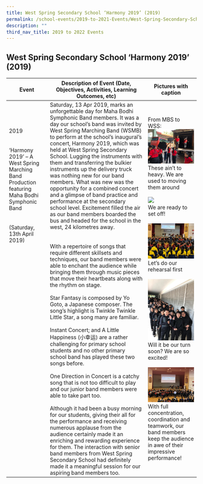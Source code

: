 ```yaml
---
title: West Spring Secondary School ‘Harmony 2019’ (2019)
permalink: /school-events/2019-to-2021-Events/West-Spring-Secondary-School-Harmony-2019/
description: ""
third_nav_title: 2019 to 2022 Events
---
```


## West Spring Secondary School ‘Harmony 2019’ (2019)



| Event                                                                                                                                                                                                                                                                                                                      | Description of Event (Date, Objectives, Activities, Learning Outcomes, etc)                                                                                                                                                                                                                                                                                                                                                                                                                                                                                                                                                                                                                                                                                                                                                                                                                                                                                                                                                                                                                                                                                                                                                                                                                                                                                                                                                                                                                                                                                                                                                                                                                                                                                                                                  | Pictures with caption                                                                                                                                                                                                                                                                                                                                                              |
|----------------------------------------------------------------------------------------------------------------------------------------------------------------------------------------------------------------------------------------------------------------------------------------------------------------------------|--------------------------------------------------------------------------------------------------------------------------------------------------------------------------------------------------------------------------------------------------------------------------------------------------------------------------------------------------------------------------------------------------------------------------------------------------------------------------------------------------------------------------------------------------------------------------------------------------------------------------------------------------------------------------------------------------------------------------------------------------------------------------------------------------------------------------------------------------------------------------------------------------------------------------------------------------------------------------------------------------------------------------------------------------------------------------------------------------------------------------------------------------------------------------------------------------------------------------------------------------------------------------------------------------------------------------------------------------------------------------------------------------------------------------------------------------------------------------------------------------------------------------------------------------------------------------------------------------------------------------------------------------------------------------------------------------------------------------------------------------------------------------------------------------------------|------------------------------------------------------------------------------------------------------------------------------------------------------------------------------------------------------------------------------------------------------------------------------------------------------------------------------------------------------------------------------------|
| 2019<br><br> <br>‘Harmony 2019’ – A West Spring Marching Band Production featuring Maha Bodhi Symphonic Band<br> <br> <br>(Saturday, 13th April 2019)<br> <br> <br> <br> <br> <br> <br> <br> <br> <br> <br> <br> <br> <br> <br> <br> <br> <br> <br> <br> <br> <br> <br> <br> <br> <br> <br> <br> <br> <br> <br> <br> <br>  | Saturday, 13 Apr 2019, marks an unforgettable day for Maha Bodhi Symphonic Band members. It was a day our school’s band was invited by West Spring Marching Band (WSMB) to perform at the school’s inaugural’s concert, Harmony 2019, which was held at West Spring Secondary School.   Lugging the instruments with them and transferring the bulkier instruments up the delivery truck was nothing new for our band members. What was new was the opportunity for a combined concert and a glimpse of band practice and performance at the secondary school level. Excitement filled the air as our band members boarded the bus and headed for the school in the west, 24 kilometres away.<br><br> <br>With a repertoire of songs that require different skillsets and techniques, our band members were able to enchant the audience while bringing them through music pieces that move their heartbeats along with the rhythm on stage.<br> <br>Star Fantasy is composed by Yo Goto, a Japanese composer. The song’s highlight is Twinkle Twinkle Little Star, a song many are familiar.<br> <br>Instant Concert; and A Little Happiness (小幸运) are a rather challenging for primary school students and no other primary school band has played these two songs before.<br> <br>One Direction in Concert is a catchy song that is not too difficult to play and our junior band members were able to take part too.<br> <br>Although it had been a busy morning for our students, giving their all for the performance and receiving numerous applause from the audience certainly made it an enriching and rewarding experience for them. The interaction with senior band members from West Spring Secondary School had definitely made it a meaningful session for our aspiring band members too. | From MBS to WSS:<br>![](/images/loading.jpeg)<br>These ain’t to heavy. We are used to moving them around<br> <br>![](/mages/bus.jpeg)<br>We are ready to set off!<br> <br>![](/images/hall.jpeg)<br>Let’s do our rehearsal first<br> <br>![](/images/qq.jpeg)<br>          Will it be our turn soon? We are so excited!<br> <br>![](/images/band.jpeg)<br>With full concentration, coordination and teamwork, our band members keep the audience in awe of their impressive performance! |